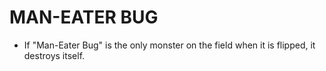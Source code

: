 
# MAN-EATER BUG

*   If "Man-Eater Bug" is the only monster on the field when it is flipped, it destroys itself.

  